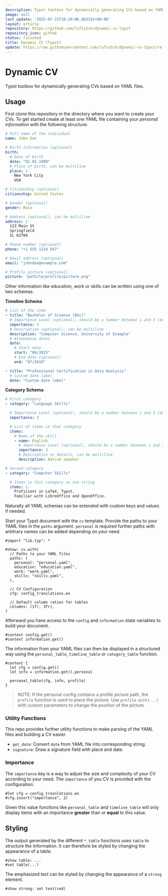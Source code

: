 ```yaml
---
description: Typst toolbox for dynamically generating CVs based on YAML files.
image: null
last_update: '2025-07-21T10:29:06.883332+00:00'
layout: article
repository: https://github.com/lufixSch/dynamic-cv-typst
repository_icon: github
status: finished
title: Dynamic CV (Typst)
update: https://raw.githubusercontent.com/lufixSch/dynamic-cv-typst/refs/heads/main/README.md
---
```


# Dynamic CV

Typst toolbox for dynamically generating CVs based on YAML files.

## Usage

First clone this repository in the directory where you want to create your CVs. To get started create at least one YAML file containing your _personal information_ with the following structure:

```yaml
# Full name of the individual
name: John Doe

# Birth information (optional)
birth:
  # Date of birth
  date: "01.01.1980"
  # Place of birth, can be multiline
  place: |-
    New York City
    USA

# Citizenship (optional)
citizenship: United States

# Gender (optional)
gender: Male

# Address (optional), can be multiline
address: |-
  123 Main St
  Springfield
  IL 62704

# Phone number (optional)
phone: "+1 555 1234 567"

# Email address (optional)
email: "johndoe@example.com"

# Profile picture (optional)
picture: "path/to/profile/picture.png"
```

Other information like education, work or skills can be written using one of two schemas.

**Timeline Schema**

```yaml
# List of the item
- title: "Bachelor of Science (BSc)"
  # Importance Level (optional), should be a number between 1 and 3 (defaults to 3)
  importance: 3
  # Description (optional), can be multiline
  description: "Computer Science, University of Example"
  # Attendance dates
  date:
    # Start date
    start: "09/2015"
    # End date (optional)
    end: "07/2019"

- title: "Professional Certification in Data Analysis"
  # Custom date label
  date: "Custom date label"
```

**Category Schema**

```yaml
# First category
- category: "Language Skills"

  # Importance Level (optional), should be a number between 1 and 3 (defaults to 3)
  importance: 3

  # List of items in that category
  items:
    # Name of the skill
    - name: English
      # Importance Level (optional), should be a number between 1 and 3 (defaults to 3)
      importance: 3
      # Description or details, can be multiline
      description: Native speaker

# Second category
- category: "Computer Skills"

  # Items in this category as one string
  items: |-
    Proficient in LaTeX, Typst.
    Familiar with LibreOffice and OpenOffice.
```

Naturally all YAML schemas can be extended with custom keys and values if needed.

Start your Typst document with the `cv` template. Provide the paths to your YAML files in the `paths` argument. `personal` is required further paths with arbitrary names can be added depending on your need.

```
#import "lib.typ": *

#show: cv.with(
  // Paths to your YAML files
  paths: (
    personal: "personal.yaml",
    education: "education.yaml",
    work: "work.yaml",
    skills: "skills.yaml",
  ),

  // CV Configuration
  cfg: config_translations.en

  // Default column ratios for tables
  columns: (1fr, 3fr),
)
```

Afterward you have access to the `config` and `information` state variables to build your document.

```
#context config.get()
#context information.get()
```

The information from your YAML files can then be displayed in a structured way using the `personal_table`, `timeline_table` or `category_table` function.

```
#context {
  let cfg = config.get()
  let info = information.get().personal

  personal_table(cfg, info, profile)
}
```

> NOTE: If the personal config contains a profile picture path, the `profile` function is used to place the picture.
> Use `profile.with(...)` with custom parameters to change the position of the picture.

### Utility Functions

This repo provides further utility functions to make parsing of the YAML files and building a CV easier.

- `get_date`: Convert `date` from YAML file into corresponding string.
- `signature`: Draw a signature field with place and date.

### Importance

The `importance` key is a way to adjust the size and complexity of your CV according to your need. The `importance` of you CV is provided with the configuration:

```
#let cfg = config_trasnlations.en
#cfg.insert("importance", 2)
```

Given this value functions like `personal_table` and `timeline_table` will only display items with an importance **greater** than or **equal** to this value.

## Styling

The output generated by the different `*_table` functions uses `table` to structure the information. It can therefore be styled by changing the appearance of a table.

```
#show table: ...
#set table(...)
```

The emphasized text can be styled by changing the appearance of a `strong` element.

```
#show strong: set text(red)
```